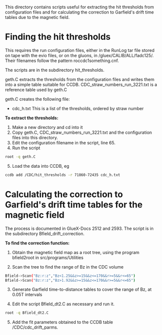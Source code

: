 This directory contains scripts useful for extracting the hit thresholds from configuration files and for calculating the correction to Garfield's drift time tables due to the magnetic field.

# Finding the hit thresholds 

This requires the run configuration files, either in the RunLog tar file stored on tape with the evio files, or on the gluons, in /gluex/CALIB/ALL/fadc125/.  Their filenames follow the pattern roccdc1something.cnf.

The scripts are in the subdirectory hit_thresholds.

geth.C extracts the thresholds from the configuration files and writes them into a simple table suitable for CCDB.
CDC\_straw\_numbers\_run\_3221.txt is a reference table used by geth.C

geth.C creates the following file:
- cdc_h.txt  This is a list of the thresholds, ordered by straw number


**To extract the thresholds:**

1. Make a new directory and cd into it
2. Copy geth.C, CDC\_straw\_numbers\_run\_3221.txt and the configuration files into this directory.  
3. Edit the configuration filename in the script, line 65.
4. Run the script 
```sh
root -q geth.C 
```
5. Load the data into CCDB, eg
```sh
ccdb add /CDC/hit_thresholds -r 71860-72435 cdc_h.txt
```


# Calculating the correction to Garfield's drift time tables for the magnetic field

The process is documented in GlueX-Docs 2512 and 2593.
The script is in the subdirectory Bfield\_drift\_correction.

**To find the correction function:**

1. Obtain the magnetic field map as a root tree, using the program bfield2root in src/programs/Utilities

2. Scan the tree to find the range of Bz in the CDC volume 

```sh
Bfield->Scan("Bz:r:z","Bz<1.25&&z>=15&&z<=170&&r>=5&&r<=65")
Bfield->Scan("Bz:r:z","Bz>1.92&&z>=15&&z<=170&&r>=5&&r<=65")
```

3. Generate Garfield time-to-distance tables to cover the range of Bz, at 0.05T intervals 

4. Edit the script Bfield_dt2.C as necessary and run it.  
```sh
root -q Bfield_dt2.C
```

5. Add the fit parameters obtained to the CCDB table /CDC/cdc_drift_parms.